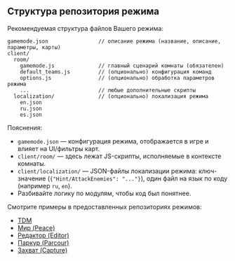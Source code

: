 ## Структура репозитория режима

Рекомендуемая структура файлов Вашего режима:

```
gamemode.json                // описание режима (название, описание, параметры, карты)
client/
  room/
    gamemode.js              // главный сценарий комнаты (обязателен)
    default_teams.js         // (опционально) конфигурация команд
    options.js               // (опционально) обработка параметров режима
    ...                      // любые дополнительные скрипты
  localization/              // (опционально) локализация режима
    en.json
    ru.json
    es.json
```

Пояснения:
- `gamemode.json` — конфигурация режима, отображается в игре и влияет на UI/фильтры карт.
- `client/room/` — здесь лежат JS-скрипты, исполняемые в контексте комнаты.
- `client/localization/` — JSON-файлы локализации режима: ключ-значение (`{"Hint/AttackEnemies": "..."}`), один файл на язык по коду (например `ru`, `en`).
- Разбивайте логику по модулям, чтобы код был понятнее.

Смотрите примеры в предоставленных репозиториях режимов:
- [TDM](https://github.com/kkohno/PixelCombats.GameModes.TDM)
- [Мир (Peace)](https://github.com/kkohno/PixelCombats.GameModes.Peace)
- [Редактор (Editor)](https://github.com/kkohno/PixelCombats.GameModes.Editor)
- [Паркур (Parcour)](https://github.com/kkohno/PixelCombats.GameModes.Parcour)
- [Захват (Capture)](https://github.com/kkohno/PixelCombats.GameModes.Capture)

